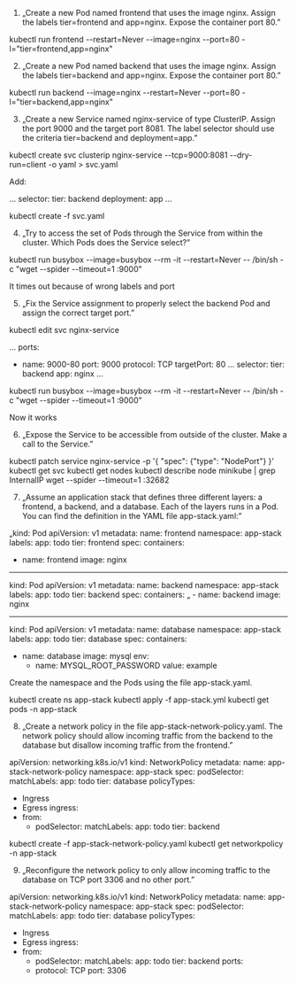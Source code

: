 1. „Create a new Pod named frontend that uses the image nginx. Assign the labels tier=frontend and app=nginx. Expose the container port 80.”

kubectl run frontend --restart=Never --image=nginx --port=80 -l="tier=frontend,app=nginx"

2. „Create a new Pod named backend that uses the image nginx. Assign the labels tier=backend and app=nginx. Expose the container port 80.”

kubectl run backend --image=nginx --restart=Never --port=80 -l="tier=backend,app=nginx"

3. „Create a new Service named nginx-service of type ClusterIP. Assign the port 9000 and the target port 8081. The label selector should use the criteria tier=backend and deployment=app.”

kubectl create svc clusterip nginx-service --tcp=9000:8081 --dry-run=client -o yaml > svc.yaml

Add:

...
selector:
  tier: backend
  deployment: app
...

kubectl create -f svc.yaml

4. „Try to access the set of Pods through the Service from within the cluster. Which Pods does the Service select?”

kubectl run busybox --image=busybox --rm -it --restart=Never -- /bin/sh -c "wget --spider --timeout=1 <svc-ip>:9000"

It times out because of wrong labels and port

5. „Fix the Service assignment to properly select the backend Pod and assign the correct target port.”

kubectl edit svc nginx-service

...
ports:
  - name: 9000-80
    port: 9000
    protocol: TCP
    targetPort: 80
...
selector:
  tier: backend
  app: nginx
...


kubectl run busybox --image=busybox --rm -it --restart=Never -- /bin/sh -c "wget --spider --timeout=1 <svc-ip>:9000"

Now it works

6. „Expose the Service to be accessible from outside of the cluster. Make a call to the Service.”

kubectl patch service nginx-service -p '{ "spec": {"type": "NodePort"} }'
kubectl get svc
kubectl get nodes
kubectl describe node minikube | grep InternalIP
wget --spider --timeout=1 <minikube-ip>:32682

7. „Assume an application stack that defines three different layers: a frontend, a backend, and a database. Each of the layers runs in a Pod. You can find the definition in the YAML file app-stack.yaml:”

„kind: Pod
apiVersion: v1
metadata:
name: frontend
namespace: app-stack
labels:
app: todo
tier: frontend
spec:
containers:

- name: frontend
  image: nginx

---

kind: Pod
apiVersion: v1
metadata:
name: backend
namespace: app-stack
labels:
app: todo
tier: backend
spec:
containers:
„ - name: backend
image: nginx

---

kind: Pod
apiVersion: v1
metadata:
name: database
namespace: app-stack
labels:
app: todo
tier: database
spec:
containers:

- name: database
  image: mysql
  env:
  - name: MYSQL_ROOT_PASSWORD
    value: example

Create the namespace and the Pods using the file app-stack.yaml.

kubectl create ns app-stack
kubectl apply -f app-stack.yml
kubectl get pods -n app-stack

8. „Create a network policy in the file app-stack-network-policy.yaml. The network policy should allow incoming traffic from the backend to the database but disallow incoming traffic from the frontend.”

apiVersion: networking.k8s.io/v1
kind: NetworkPolicy
metadata:
  name: app-stack-network-policy
  namespace: app-stack
spec:
  podSelector:
    matchLabels:
      app: todo
      tier: database
  policyTypes:
  - Ingress
  - Egress
  ingress:
  - from:
    - podSelector:
        matchLabels:
          app: todo
          tier: backend

kubectl create -f app-stack-network-policy.yaml
kubectl get networkpolicy -n app-stack 

9. „Reconfigure the network policy to only allow incoming traffic to the database on TCP port 3306 and no other port.”

apiVersion: networking.k8s.io/v1
kind: NetworkPolicy
metadata:
  name: app-stack-network-policy
  namespace: app-stack
spec:
  podSelector:
    matchLabels:
      app: todo
      tier: database
  policyTypes:
  - Ingress
  - Egress
  ingress:
  - from:
    - podSelector:
        matchLabels:
          app: todo
          tier: backend
    ports:
    - protocol: TCP
      port: 3306

